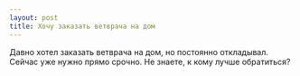 ```yaml
---
layout: post 
title: Хочу заказать ветврача на дом 
--- 
```

Давно хотел заказать ветврача на дом, но постоянно откладывал. Сейчас уже нужно прямо срочно. Не знаете, к кому лучше обратиться?

